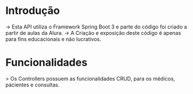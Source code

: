 <h1>Introdução</h1>
-> Esta API utiliza o Framework Spring Boot 3 e parte do código foi criado a partir de aulas da Alura.
-> A Criação e exposição deste código é apenas para fins educacionais e não lucrativos.

<h1>Funcionalidades</h1>
> Os Controllers possuem as funcionalidades CRUD, para os médicos, pacientes e consultas.
